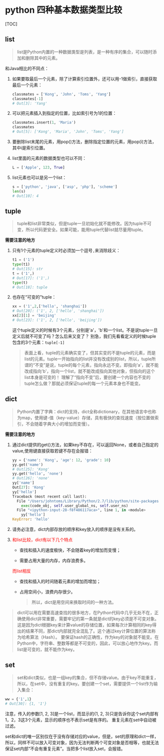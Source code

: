 # python 四种基本数据类型比较

[TOC]

## list

> list是Python内置的一种数据类型是列表，是一种有序的集合，可以随时添加和删除其中的元素。

和Java相比的不同点：
1. 如果要取最后一个元素，除了计算索引位置外，还可以用-1做索引，直接获取最后一个元素：

   ```python
   classmates = ['Kong', 'John', 'Toms', 'Yang']
   classmates[-1]
   # Out[3]: 'Yang'
   ```

2. 可以把元素插入到指定的位置，比如索引号为1的位置：

   ```python
   classmates.insert(1, 'Maria')
   classmates
   # Out[5]: ['Kong', 'Maria', 'John', 'Toms', 'Yang']
   ```

3. 要删除list末尾的元素，用pop()方法，删除指定位置的元素，用pop(i)方法，其中i是索引位置。

4. list里面的元素的数据类型也可以不同：

   ```python
   L = ['Apple', 123, True]
   ```
5. list元素也可以是另一个list：

   ```python
   s = ['python', 'java', ['asp', 'php'], 'scheme']
   len(s)
   # Out[10]: 4
   ```

## tuple

> tuple和list非常类似，但是tuple一旦初始化就不能修改。因为tuple不可变，所以代码更安全。如果可能，能用tuple代替list就尽量用tuple。

**需要注意的地方**

1. 只有1个元素的tuple定义时必须加一个逗号`,`来消除歧义：

   ```python
   t1 = ('1')
   type(t1)
   # Out[15]: str
   t = ('1',)
   # Out[17]: ('1',)
   type(t)
   # Out[18]: tuple
   
   ```

   

2. 也存在“可变的”tuple：

   ```python
   xx = ('1',2,['hello', 'shanghai'])
   # Out[20]: ('1', 2, ['hello', 'shanghai'])
   xx[2][1] = 'beijing'
   # Out[23]: ('1', 2, ['hello', 'beijing'])
   
   ```

   这个tuple定义的时候有3个元素，分别是'a'，'b'和一个list。不是说tuple一旦定义后就不可变了吗？怎么后来又变了？
   别急，我们先看看定义的时候tuple包含的3个元素：``tuple[-1]``

   > 表面上看，tuple的元素确实变了，但其实变的不是tuple的元素，而是list的元素。tuple一开始指向的list并没有改成别的list，所以，tuple所谓的“不变”是说，tuple的每个元素，指向永远不变。即指向'a'，就不能改成指向'b'，指向一个list，就不能改成指向其他对象，但指向的这个list本身是可变的！
   > 理解了“指向不变”后，要创建一个内容也不变的tuple怎么做？那就必须保证tuple的每一个元素本身也不能变。

## dict

> Python内置了字典：dict的支持，dict全称dictionary，在其他语言中也称为map，使用键-值（key-value）存储，具有极快的查找速度（按位置做索引，不会随着字典大小的增加而变慢）。

**需要注意的地方**

1. 通过dict提供的get()方法，如果key不存在，可以返回None，或者自己指定的value,使用键直接获取若键不存在会报错：

   ```python
   yy = {'name': 'Kong', 'age': 12, 'grade': 10}
   yy.get('name')
   # Out[25]: 'Kong'
   yy.get('hello', 'none')
   # Out[26]: 'none'
   yy['name']
   Out[27]: 'Kong'
   yy['hello']
   Traceback (most recent call last):
     File "/Users/johntoms/Library/Python/2.7/lib/python/site-packages/IPython/core/interactiveshell.py", line 2882, in run_code
       exec(code_obj, self.user_global_ns, self.user_ns)
     File "<ipython-input-28-f8f486117aca>", line 1, in <module>
       yy['hello']
   KeyError: 'hello'
   
   ```

   

2. 请务必注意，dict内部存放的顺序和key放入的顺序是没有关系的。

3. <span style="color:red">和list比较，dict有以下几个特点</span>

   - 查找和插入的速度极快，不会随着key的增加而变慢；

   - 需要占用大量的内存，内存浪费多。

   <span style="color:red">而list相反</span>

   - 查找和插入的时间随着元素的增加而增加；

   - 占用空间小，浪费内存很少。

     > 所以，dict是用空间来换取时间的一种方法。

> dict可以用在需要高速查找的很多地方，在Python代码中几乎无处不在，正确使用dict非常重要，需要牢记的第一条就是dict的key必须是不可变对象。
> 这是因为dict根据key来计算value的存储位置，如果每次计算相同的key得出的结果不同，那dict内部就完全混乱了。这个通过key计算位置的算法称为哈希算法（Hash）。
> 要保证hash的正确性，作为key的对象就不能变。在Python中，字符串、整数等都是不可变的，因此，可以放心地作为key。而list是可变的，就不能作为key。

## set

>  set和dict类似，也是一组key的集合，但不存储value。由于key不能重复，所以，在set中，没有重复的key。要创建一个set，需要提供一个list作为输入集合：

```python
ww = {'1',1}
# Out[30]: {1, '1'}
```



注意，传入的参数[1, 2, 3]是一个list，而显示的{1, 2, 3}只是告诉你这个set内部有1，2，3这3个元素，显示的顺序也不表示set是有序的。
重复元素在set中自动被过滤。

set和dict的唯一区别仅在于没有存储对应的value，但是，set的原理和dict一样，所以，同样不可以放入可变对象，因为无法判断两个可变对象是否相等，也就无法保证set内部“不会有重复元素”。当把多个list放入set，会报错。

